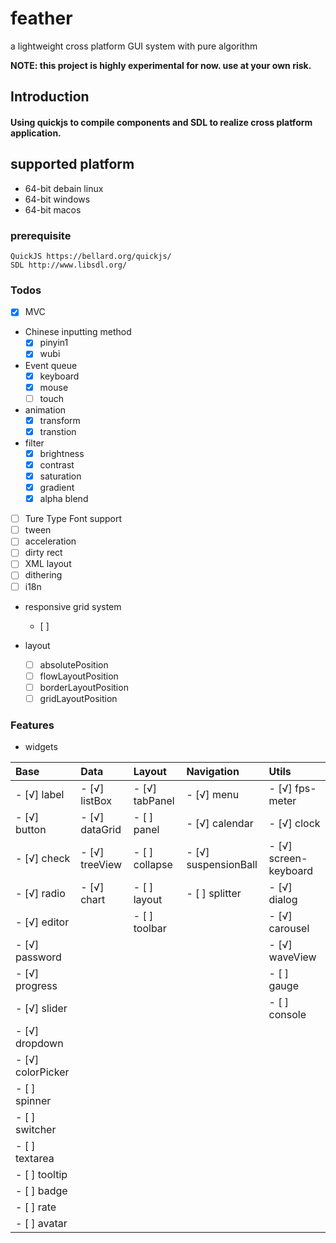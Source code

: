 # feather
a lightweight cross platform GUI system with pure algorithm

**NOTE: this project is highly experimental for now. use at your own risk.**

## Introduction
#### Using quickjs to compile components and SDL to realize cross platform application.

## supported platform
- 64-bit debain linux
- 64-bit windows
- 64-bit macos

### prerequisite
    QuickJS https://bellard.org/quickjs/
    SDL http://www.libsdl.org/

### Todos

- [x] MVC

- Chinese inputting method
    - [x] pinyin1
    - [x] wubi

- Event queue
    - [x] keyboard
    - [x] mouse
    - [ ] touch

- animation
    - [x] transform
    - [x] transtion

- filter
    - [x] brightness
    - [x] contrast
    - [x] saturation
    - [x] gradient
    - [x] alpha blend

- [ ] Ture Type Font support
- [ ] tween
- [ ] acceleration
- [ ] dirty rect
- [ ] XML layout
- [ ] dithering
- [ ] i18n

- responsive grid system
    - [ ] 

- layout
    - [ ] absolutePosition
    - [ ] flowLayoutPosition
    - [ ] borderLayoutPosition
    - [ ] gridLayoutPosition

### Features
- widgets

| Base                  | Data                  | Layout                | Navigation            | Utils                 |
|  :------------------- |  :------------------- |  :------------------- |  :------------------- |  :------------------- |
|- [√] label            |- [√] listBox          |- [√] tabPanel         |- [√] menu             |- [√] fps-meter        |
|- [√] button           |- [√] dataGrid         |- [ ] panel            |- [√] calendar         |- [√] clock            |
|- [√] check            |- [√] treeView         |- [ ] collapse         |- [√] suspensionBall   |- [√] screen-keyboard  |
|- [√] radio            |- [√] chart            |- [ ] layout           |- [ ] splitter         |- [√] dialog           |
|- [√] editor           |                       |- [ ] toolbar          |                       |- [√] carousel         |
|- [√] password         |                       |                       |                       |- [√] waveView         |
|- [√] progress         |                       |                       |                       |- [ ] gauge            |
|- [√] slider           |                       |                       |                       |- [ ] console          |
|- [√] dropdown         |                       |                       |                       |                       |
|- [√] colorPicker      |                       |                       |                       |                       |
|- [ ] spinner          |                       |                       |                       |                       |
|- [ ] switcher         |                       |                       |                       |                       |
|- [ ] textarea         |                       |                       |                       |                       |
|- [ ] tooltip          |                       |                       |                       |                       |
|- [ ] badge            |                       |                       |                       |                       |
|- [ ] rate             |                       |                       |                       |                       |
|- [ ] avatar           |                       |                       |                       |                       |







